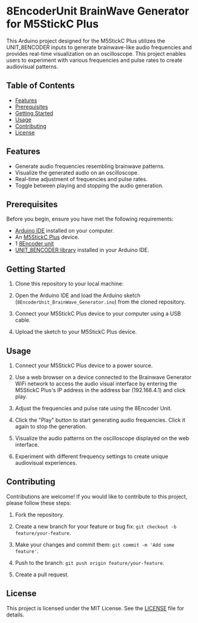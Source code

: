 # 8EncoderUnit BrainWave Generator for M5StickC Plus

This Arduino project designed for the M5StickC Plus utilizes the UNIT_8ENCODER inputs to generate brainwave-like audio frequencies and provides real-time visualization on an oscilloscope. This project enables users to experiment with various frequencies and pulse rates to create audiovisual patterns.

## Table of Contents

- [Features](#features)
- [Prerequisites](#prerequisites)
- [Getting Started](#getting-started)
- [Usage](#usage)
- [Contributing](#contributing)
- [License](#license)

## Features

- Generate audio frequencies resembling brainwave patterns.
- Visualize the generated audio on an oscilloscope.
- Real-time adjustment of frequencies and pulse rates.
- Toggle between playing and stopping the audio generation.

## Prerequisites

Before you begin, ensure you have met the following requirements:

- [Arduino IDE](https://www.arduino.cc/en/software) installed on your computer.
- An [M5StickC Plus](https://docs.m5stack.com/en/core/m5stickc_plus) device.
- 1 [8Encoder unit](https://shop.m5stack.com/products/8-encoder-unit-stm32f030)
- [UNIT_8ENCODER library](https://github.com/m5stack/M5Unit-8Encoder) installed in your Arduino IDE.

## Getting Started

1. Clone this repository to your local machine:

2. Open the Arduino IDE and load the Arduino sketch (`8EncoderUnit_BrainWave_Generator.ino`) from the cloned repository.

3. Connect your M5StickC Plus device to your computer using a USB cable.

4. Upload the sketch to your M5StickC Plus device.

## Usage

1. Connect your M5StickC Plus device to a power source.

2. Use a web browser on a device connected to the Brainwave Generator WiFi network to access the audio visual interface by entering the M5StickC Plus's IP address in the address bar (192.168.4.1) and click play.

3. Adjust the frequencies and pulse rate using the 8Encoder Unit.

4. Click the "Play" button to start generating audio frequencies. Click it again to stop the generation.

5. Visualize the audio patterns on the oscilloscope displayed on the web interface.

6. Experiment with different frequency settings to create unique audiovisual experiences.

## Contributing

Contributions are welcome! If you would like to contribute to this project, please follow these steps:

1. Fork the repository.

2. Create a new branch for your feature or bug fix: `git checkout -b feature/your-feature`.

3. Make your changes and commit them: `git commit -m 'Add some feature'`.

4. Push to the branch: `git push origin feature/your-feature`.

5. Create a pull request.

## License

This project is licensed under the MIT License. See the [LICENSE](LICENSE) file for details.
